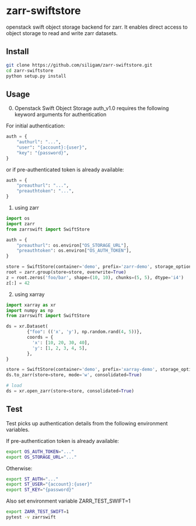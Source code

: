# zarr-swiftstore
openstack swift object storage backend for zarr. It enables direct access to
object storage to read and write zarr datasets.

## Install

```bash
git clone https://github.com/siligam/zarr-swiftstore.git
cd zarr-swiftstore
python setup.py install
```

## Usage

0. Openstack Swift Object Storage auth_v1.0 requires the following keyword arguments for authentication

For initial authentication:

```python
auth = {
    "authurl": "...",
    "user": "{account}:{user}",
    "key": "{password}",
}
```

or if pre-authenticated token is already available:

```python
auth = {
    "preauthurl": "...",
    "preauthtoken": "...",
}
```

1. using zarr

```python
import os
import zarr
from zarrswift import SwiftStore

auth = {
    "preauthurl": os.environ["OS_STORAGE_URL"],
    "preauthtoken": os.environ["OS_AUTH_TOKEN"],
}

store = SwiftStore(container='demo', prefix='zarr-demo', storage_options=auth)
root = zarr.group(store=store, overwrite=True)
z = root.zeros('foo/bar', shape=(10, 10), chunks=(5, 5), dtype='i4')
z[:] = 42
```

2. using xarray

```python
import xarray as xr
import numpy as np
from zarrswift import SwiftStore

ds = xr.Dataset(
        {"foo": (('x', 'y'), np.random.rand(4, 5))},
        coords = {
          'x': [10, 20, 30, 40],
          'y': [1, 2, 3, 4, 5],
        },
}

store = SwiftStore(container='demo', prefix='xarray-demo', storage_options=auth)
ds.to_zarr(store=store, mode='w', consolidated=True)

# load
ds = xr.open_zarr(store=store, consolidated=True)
```

## Test

Test picks up authentication details from the following environment variables.

If pre-authentication token is already available:

```bash
export OS_AUTH_TOKEN="..."
export OS_STORAGE_URL="..."
```

Otherwise:

```bash
export ST_AUTH="..."
export ST_USER="{account}:{user}"
export ST_KEY="{password}"
```

Also set environment variable ZARR_TEST_SWIFT=1

```bash
export ZARR_TEST_SWIFT=1
pytest -v zarrswift
```
